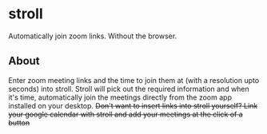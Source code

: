 # stroll
Automatically join zoom links. Without the browser.


## About
Enter zoom meeting links and the time to join them at (with a resolution upto seconds) into stroll. Stroll will pick out the required information and when it's time, automatically join the meetings directly from the zoom app installed on your desktop. ~~Don't want to insert links into stroll yourself? Link your google calendar with stroll and add your meetings at the click of a button~~
